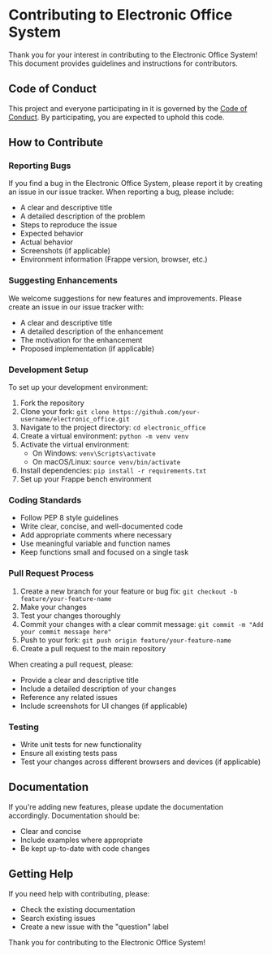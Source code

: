 # Contributing to Electronic Office System

Thank you for your interest in contributing to the Electronic Office System! This document provides guidelines and instructions for contributors.

## Code of Conduct

This project and everyone participating in it is governed by the [Code of Conduct](CODE_OF_CONDUCT.md). By participating, you are expected to uphold this code.

## How to Contribute

### Reporting Bugs

If you find a bug in the Electronic Office System, please report it by creating an issue in our issue tracker. When reporting a bug, please include:

- A clear and descriptive title
- A detailed description of the problem
- Steps to reproduce the issue
- Expected behavior
- Actual behavior
- Screenshots (if applicable)
- Environment information (Frappe version, browser, etc.)

### Suggesting Enhancements

We welcome suggestions for new features and improvements. Please create an issue in our issue tracker with:

- A clear and descriptive title
- A detailed description of the enhancement
- The motivation for the enhancement
- Proposed implementation (if applicable)

### Development Setup

To set up your development environment:

1. Fork the repository
2. Clone your fork: `git clone https://github.com/your-username/electronic_office.git`
3. Navigate to the project directory: `cd electronic_office`
4. Create a virtual environment: `python -m venv venv`
5. Activate the virtual environment:
   - On Windows: `venv\Scripts\activate`
   - On macOS/Linux: `source venv/bin/activate`
6. Install dependencies: `pip install -r requirements.txt`
7. Set up your Frappe bench environment

### Coding Standards

- Follow PEP 8 style guidelines
- Write clear, concise, and well-documented code
- Add appropriate comments where necessary
- Use meaningful variable and function names
- Keep functions small and focused on a single task

### Pull Request Process

1. Create a new branch for your feature or bug fix: `git checkout -b feature/your-feature-name`
2. Make your changes
3. Test your changes thoroughly
4. Commit your changes with a clear commit message: `git commit -m "Add your commit message here"`
5. Push to your fork: `git push origin feature/your-feature-name`
6. Create a pull request to the main repository

When creating a pull request, please:

- Provide a clear and descriptive title
- Include a detailed description of your changes
- Reference any related issues
- Include screenshots for UI changes (if applicable)

### Testing

- Write unit tests for new functionality
- Ensure all existing tests pass
- Test your changes across different browsers and devices (if applicable)

## Documentation

If you're adding new features, please update the documentation accordingly. Documentation should be:

- Clear and concise
- Include examples where appropriate
- Be kept up-to-date with code changes

## Getting Help

If you need help with contributing, please:

- Check the existing documentation
- Search existing issues
- Create a new issue with the "question" label

Thank you for contributing to the Electronic Office System!